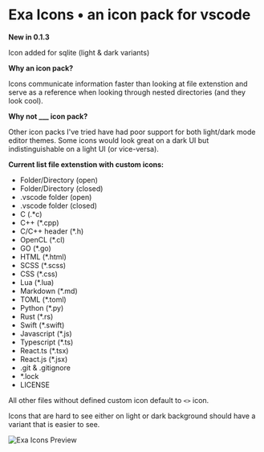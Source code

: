 # Exa Icons • an icon pack for vscode

**New in 0.1.3**

Icon added for sqlite (light & dark variants)

**Why an icon pack?**

Icons communicate information faster than looking at file extenstion and serve as a reference when looking through nested directories (and they look cool).

**Why not ___ icon pack?**

Other icon packs I've tried have had poor support for both light/dark mode editor themes. Some icons would look great on a dark UI but indistinguishable on a light UI (or vice-versa).

**Current list file extenstion with custom icons:**

- Folder/Directory (open)
- Folder/Directory (closed)
- .vscode folder (open)
- .vscode folder (closed)
- C (.*c)
- C++ (*.cpp)
- C/C++ header (*.h)
- OpenCL (*.cl)
- GO (*.go)
- HTML (*.html)
- SCSS (*.scss)
- CSS (*.css)
- Lua (*.lua)
- Markdown (*.md)
- TOML (*.toml)
- Python (*.py)
- Rust (*.rs)
- Swift (*.swift)
- Javascript (*.js)
- Typescript (*.ts)
- React.ts (*.tsx)
- React.js (*.jsx)
- .git & .gitignore
- *.lock
- LICENSE

All other files without defined custom icon default to `<>` icon.

Icons that are hard to see either on light or dark background should have a variant that is easier to see.


![Exa Icons Preview](https://github.com/exastone/exa-icons/blob/main/screenshots/preview-sidebyside.png?raw=true)
